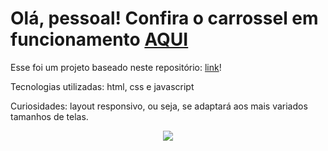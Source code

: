 # Olá, pessoal! Confira o carrossel em funcionamento [AQUI]()

Esse foi um projeto baseado neste repositório: [link](https://github.com/john-smilga/javascript-basic-projects/tree/master/03-reviews)!

Tecnologias utilizadas: html, css e javascript

Curiosidades: layout responsivo, ou seja, se adaptará aos mais variados tamanhos de telas.

<div align='center'>
    <img src="screensshot/carrosselgif.png">
</div>